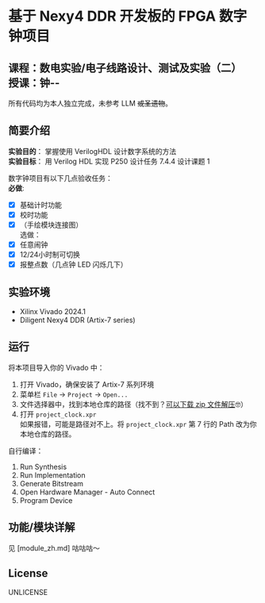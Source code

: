 # 基于 Nexy4 DDR 开发板的 FPGA 数字钟项目
课程：数电实验/电子线路设计、测试及实验（二）  
授课：钟--  
---
所有代码均为本人独立完成，未参考 LLM ~~或圣遗物~~。  

## 简要介绍
**实验目的**： 掌握使用 VerilogHDL 设计数字系统的方法  
**实验目标**： 用 Verilog HDL 实现 P250 设计任务 7.4.4 设计课题 1  

数字钟项目有以下几点验收任务：  
**必做**:  
- [x] 基础计时功能
- [x] 校时功能
- [x] （手绘模块连接图）  
选做：  
- [x] 任意闹钟
- [x] 12/24小时制可切换
- [x] 报整点数（几点钟 LED 闪烁几下）  

## 实验环境
- Xilinx Vivado 2024.1
- Diligent Nexy4 DDR (Artix-7 series)

## 运行
将本项目导入你的 Vivado 中：  
1. 打开 Vivado，确保安装了 Artix-7 系列环境
2. 菜单栏 `File` -> `Project` -> `Open...`
3. 文件选择器中，找到本地仓库的路径（找不到？[可以下载 zip 文件解压](https://github.com/vietnh1009/ASCII-generator/issues/23)🤓）
4. 打开 `project_clock.xpr`  
如果报错，可能是路径对不上。将 `project_clock.xpr` 第 7 行的 Path 改为你本地仓库的路径。  
  
自行编译：  
1. Run Synthesis
2. Run Implementation
3. Generate Bitstream
4. Open Hardware Manager - Auto Connect
5. Program Device

## 功能/模块详解
见 [module_zh.md] 咕咕咕～  

## License
UNLICENSE
